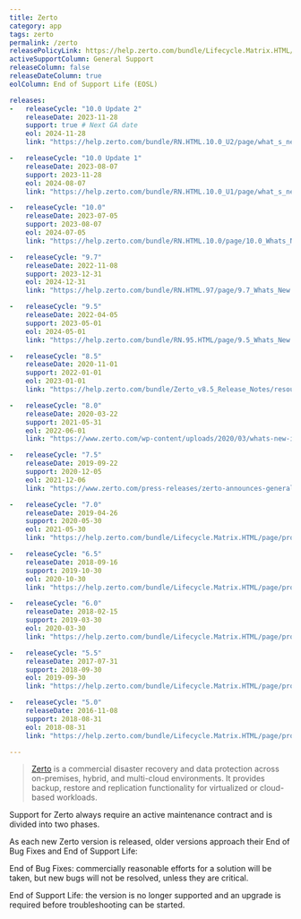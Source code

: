 ```yaml
---
title: Zerto
category: app
tags: zerto
permalink: /zerto
releasePolicyLink: https://help.zerto.com/bundle/Lifecycle.Matrix.HTML/page/product_version_lifecycle_matrix_for_zerto.html
activeSupportColumn: General Support
releaseColumn: false
releaseDateColumn: true
eolColumn: End of Support Life (EOSL)

releases:
-   releaseCycle: "10.0 Update 2"
    releaseDate: 2023-11-28
    support: true # Next GA date
    eol: 2024-11-28
    link: "https://help.zerto.com/bundle/RN.HTML.10.0_U2/page/what_s_new_in_zerto_10_0_update_2.html"

-   releaseCycle: "10.0 Update 1"
    releaseDate: 2023-08-07
    support: 2023-11-28
    eol: 2024-08-07
    link: "https://help.zerto.com/bundle/RN.HTML.10.0_U1/page/what_s_new_in_zerto_10_0_update_1.html"

-   releaseCycle: "10.0"
    releaseDate: 2023-07-05
    support: 2023-08-07
    eol: 2024-07-05
    link: "https://help.zerto.com/bundle/RN.HTML.10.0/page/10.0_Whats_New.htm"

-   releaseCycle: "9.7"
    releaseDate: 2022-11-08
    support: 2023-12-31
    eol: 2024-12-31
    link: "https://help.zerto.com/bundle/RN.HTML.97/page/9.7_Whats_New.htm"

-   releaseCycle: "9.5"
    releaseDate: 2022-04-05
    support: 2023-05-01
    eol: 2024-05-01
    link: "https://help.zerto.com/bundle/RN.95.HTML/page/9.5_Whats_New.htm"

-   releaseCycle: "8.5"
    releaseDate: 2020-11-01
    support: 2022-01-01
    eol: 2023-01-01
    link: "https://help.zerto.com/bundle/Zerto_v8.5_Release_Notes/resource/Zerto_v8.5_Release_Notes.pdf"

-   releaseCycle: "8.0"
    releaseDate: 2020-03-22
    support: 2021-05-31
    eol: 2022-06-01
    link: "https://www.zerto.com/wp-content/uploads/2020/03/whats-new-in-zerto-8-0_DS.pdf"

-   releaseCycle: "7.5"
    releaseDate: 2019-09-22
    support: 2020-12-05
    eol: 2021-12-06
    link: "https://www.zerto.com/press-releases/zerto-announces-general-availability-of-zerto-7-5-raising-the-bar-for-continuous-data-protection/"

-   releaseCycle: "7.0"
    releaseDate: 2019-04-26
    support: 2020-05-30
    eol: 2021-05-30
    link: "https://help.zerto.com/bundle/Lifecycle.Matrix.HTML/page/product_version_lifecycle_matrix_for_zerto.html"

-   releaseCycle: "6.5"
    releaseDate: 2018-09-16
    support: 2019-10-30
    eol: 2020-10-30
    link: "https://help.zerto.com/bundle/Lifecycle.Matrix.HTML/page/product_version_lifecycle_matrix_for_zerto.html"

-   releaseCycle: "6.0"
    releaseDate: 2018-02-15
    support: 2019-03-30
    eol: 2020-03-30
    link: "https://help.zerto.com/bundle/Lifecycle.Matrix.HTML/page/product_version_lifecycle_matrix_for_zerto.html"

-   releaseCycle: "5.5"
    releaseDate: 2017-07-31
    support: 2018-09-30
    eol: 2019-09-30
    link: "https://help.zerto.com/bundle/Lifecycle.Matrix.HTML/page/product_version_lifecycle_matrix_for_zerto.html"

-   releaseCycle: "5.0"
    releaseDate: 2016-11-08
    support: 2018-08-31
    eol: 2018-08-31
    link: "https://help.zerto.com/bundle/Lifecycle.Matrix.HTML/page/product_version_lifecycle_matrix_for_zerto.html"

---
```


> [Zerto](https://www.zerto.com/zerto-platform/overview/) is a commercial disaster recovery
> and data protection across on-premises, hybrid, and multi-cloud environments. It provides
> backup, restore and replication functionality for virtualized or cloud-based workloads.

Support for Zerto always require an active maintenance contract and is divided into two phases.

As each new Zerto version is released, older versions approach their
End of Bug Fixes and End of Support Life:

End of Bug Fixes: commercially reasonable efforts for a solution will be taken,
but new bugs will not be resolved, unless they are critical.

End of Support Life: the version is no longer supported and an upgrade is required before
troubleshooting can be started.
